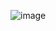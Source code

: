 ![image](https://github.com/friendlyantz/puzzles-and-challanges/assets/70934030/e0b22a9c-6416-477c-a791-3b0e55bb221d)
